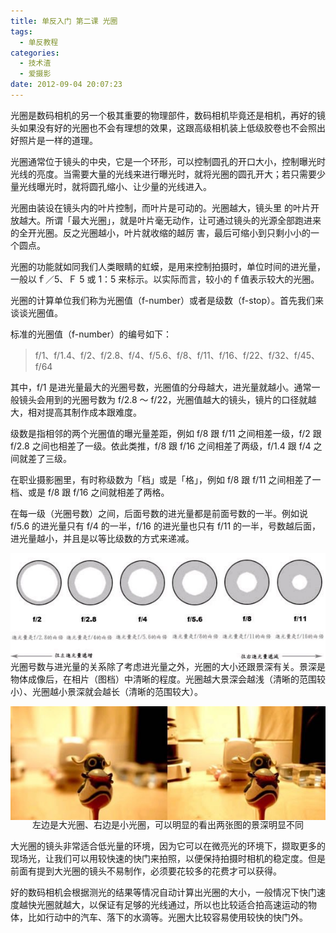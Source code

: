 ```yaml
---
title: 单反入门 第二课 光圈
tags:
  - 单反教程
categories:
  - 技术渣
  - 爱摄影
date: 2012-09-04 20:07:23
---
```


光圈是数码相机的另一个极其重要的物理部件，数码相机毕竟还是相机，再好的镜头如果没有好的光圈也不会有理想的效果，这跟高级相机装上低级胶卷也不会照出好照片是一样的道理。

光圈通常位于镜头的中央，它是一个环形，可以控制圆孔的开口大小，控制曝光时光线的亮度。当需要大量的光线来进行曝光时，就将光圈的圆孔开大；若只需要少量光线曝光时，就将圆孔缩小、让少量的光线进入。

光圈由装设在镜头内的叶片控制，而叶片是可动的。光圈越大，镜头里 的叶片开放越大。所谓「最大光圈」，就是叶片毫无动作，让可通过镜头的光源全部跑进来的全开光圈。反之光圈越小，叶片就收缩的越厉 害，最后可缩小到只剩小小的一个圆点。

光圈的功能就如同我们人类眼睛的虹蟆，是用来控制拍摄时，单位时间的进光量，一般以ｆ／5、Ｆ 5 或 1：5 来标示。以实际而言，较小的ｆ值表示较大的光圈。

光圈的计算单位我们称为光圈值（f-number）或者是级数（f-stop）。首先我们来谈谈光圈值。

标准的光圈值（f-number）的编号如下：

> f/1、f/1.4、f/2、f/2.8、f/4、f/5.6、f/8、f/11、f/16、f/22、f/32、f/45、f/64

其中，f/1 是进光量最大的光圈号数，光圈值的分母越大，进光量就越小。通常一般镜头会用到的光圈号数为 f/2.8 ～ f/22，光圈值越大的镜头，镜片的口径就越大，相对提高其制作成本跟难度。

级数是指相邻的两个光圈值的曝光量差距，例如 f/8 跟 f/11 之间相差一级，f/2 跟 f/2.8 之间也相差了一级。依此类推，f/8 跟 f/16 之间相差了两级，f/1.4 跟 f/4 之间就差了三级。

在职业摄影圈里，有时称级数为「档」或是「格」，例如 f/8 跟 f/11 之间相差了一档、或是 f/8 跟 f/16 之间就相差了两格。

在每一级（光圈号数）之间，后面号数的进光量都是前面号数的一半。例如说 f/5.6 的进光量只有 f/4 的一半，f/16 的进光量也只有 f/11 的一半，号数越后面，进光量越小，并且是以等比级数的方式来递减。

![](/images/SLR_second1.jpg)<p style="line-height: initial; margin-top: -20px;">光圈号数与进光量的关系除了考虑进光量之外，光圈的大小还跟景深有关。景深是物体成像后，在相片（图档）中清晰的程度。光圈越大景深会越浅（清晰的范围较小）、光圈越小景深就会越长（清晰的范围较大）。</p>

![](/images/SLR_second2.jpg)<p align="center" style="line-height: initial; margin-top: -20px;">左边是大光圈、右边是小光圈，可以明显的看出两张图的景深明显不同</p>

大光圈的镜头非常适合低光量的环境，因为它可以在微亮光的环境下，撷取更多的现场光，让我们可以用较快速的快门来拍照，以便保持拍摄时相机的稳定度。但是前面有提到大光圈的镜头不易制作，必须要花较多的花费才可以获得。

好的数码相机会根据测光的结果等情况自动计算出光圈的大小，一般情况下快门速度越快光圈就越大，以保证有足够的光线通过，所以也比较适合拍高速运动的物体，比如行动中的汽车、落下的水滴等。光圈大比较容易使用较快的快门外。
